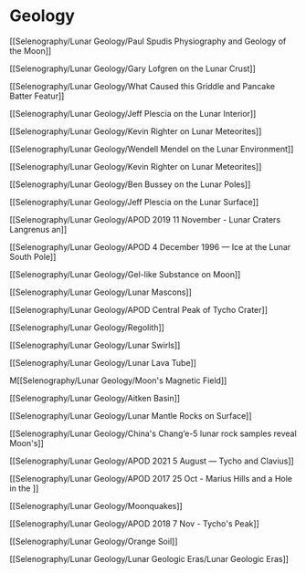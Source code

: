 # Geology

[[Selenography/Lunar Geology/Paul Spudis Physiography and Geology of the Moon]]

[[Selenography/Lunar Geology/Gary Lofgren on the Lunar Crust]]

[[Selenography/Lunar Geology/What Caused this Griddle and Pancake Batter Featur]]

[[Selenography/Lunar Geology/Jeff Plescia on the Lunar Interior]]

[[Selenography/Lunar Geology/Kevin Righter on Lunar Meteorites]]

[[Selenography/Lunar Geology/Wendell Mendel on the Lunar Environment]]

[[Selenography/Lunar Geology/Kevin Righter on Lunar Meteorites]]

[[Selenography/Lunar Geology/Ben Bussey on the Lunar Poles]]

[[Selenography/Lunar Geology/Jeff Plescia on the Lunar Surface]]

[[Selenography/Lunar Geology/APOD 2019 11 November - Lunar Craters Langrenus an]]

[[Selenography/Lunar Geology/APOD 4 December 1996 — Ice at the Lunar South Pole]]

[[Selenography/Lunar Geology/Gel-like Substance on Moon]]

[[Selenography/Lunar Geology/Lunar Mascons]]

[[Selenography/Lunar Geology/APOD Central Peak of Tycho Crater]]

[[Selenography/Lunar Geology/Regolith]]

[[Selenography/Lunar Geology/Lunar Swirls]]

[[Selenography/Lunar Geology/Lunar Lava Tube]]

M[[Selenography/Lunar Geology/Moon's Magnetic Field]]

[[Selenography/Lunar Geology/Aitken Basin]]

[[Selenography/Lunar Geology/Lunar Mantle Rocks on Surface]]

[[Selenography/Lunar Geology/China's Chang’e-5 lunar rock samples reveal Moon's]]

[[Selenography/Lunar Geology/APOD 2021 5 August — Tycho and Clavius]]

[[Selenography/Lunar Geology/APOD 2017 25 Oct - Marius Hills and a Hole in the ]]

[[Selenography/Lunar Geology/Moonquakes]]

[[Selenography/Lunar Geology/APOD 2018 7 Nov - Tycho's Peak]]

[[Selenography/Lunar Geology/Orange Soil]]

[[Selenography/Lunar Geology/Lunar Geologic Eras/Lunar Geologic Eras]]

